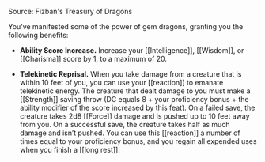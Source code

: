 Source: Fizban's Treasury of Dragons

You’ve manifested some of the power of gem dragons, granting you the following benefits:

- **Ability Score Increase.** Increase your [[Intelligence]], [[Wisdom]], or [[Charisma]] score by 1, to a maximum of 20.

- **Telekinetic Reprisal.** When you take damage from a creature that is within 10 feet of you, you can use your [[reaction]] to emanate telekinetic energy. The creature that dealt damage to you must make a [[Strength]] saving throw (DC equals 8 + your proficiency bonus + the ability modifier of the score increased by this feat). On a failed save, the creature takes 2d8 [[Force]] damage and is pushed up to 10 feet away from you. On a successful save, the creature takes half as much damage and isn’t pushed. You can use this [[reaction]] a number of times equal to your proficiency bonus, and you regain all expended uses when you finish a [[long rest]].